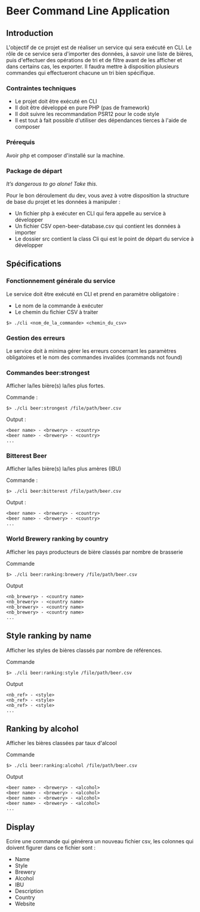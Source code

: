 # Beer Command Line Application

## Introduction

L'objectif de ce projet est de réaliser un service qui sera exécuté en CLI.
Le rôle de ce service sera d'importer des données, à savoir une liste de bières, puis d'effectuer des opérations de tri et de filtre avant de les afficher et dans certains cas, les exporter.
Il faudra mettre à disposition plusieurs commandes qui effectueront chacune un tri bien spécifique.

### Contraintes techniques
* Le projet doit être exécuté en CLI
* Il doit être développé en pure PHP (pas de framework)
* Il doit suivre les recommandation PSR12 pour le code style
* Il est tout à fait possible d'utiliser des dépendances tierces à l'aide de composer

### Prérequis

Avoir php et composer d'installé sur la machine. 


### Package de départ

*It’s dangerous to go alone! Take this.*

Pour le bon déroulement du dev, vous avez à votre disposition la structure de base du projet et les données à manipuler :
* Un fichier php à exécuter en CLI qui fera appelle au service à développer
* Un fichier CSV open-beer-database.csv qui contient les données à importer
* Le dossier src contient la class Cli qui est le point de départ du service à développer



## Spécifications

### Fonctionnement générale du service

Le service doit être exécuté en CLI et prend en paramètre obligatoire : 
* Le nom de la commande à exécuter
* Le chemin du fichier CSV à traiter

```
$> ./cli <nom_de_la_commande> <chemin_du_csv>
``` 

### Gestion des erreurs
Le service doit à minima gérer les erreurs concernant les paramètres obligatoires et le nom des commandes invalides (commands not found)


### Commandes beer:strongest
Afficher la/les  bière(s) la/les plus fortes.

Commande : 
```
$> ./cli beer:strongest /file/path/beer.csv
```

Output :
```
<beer name> - <brewery> - <country>
<beer name> - <brewery> - <country>
...
```

### Bitterest Beer
Afficher la/les bière(s) la/les plus amères (IBU)

Commande : 
```
$> ./cli beer:bitterest /file/path/beer.csv
```

Output :
```
<beer name> - <brewery> - <country>
<beer name> - <brewery> - <country>
...
```


### World Brewery ranking by country
Afficher les pays producteurs de bière classés par nombre de brasserie

Commande
```
$> ./cli beer:ranking:brewery /file/path/beer.csv
```

Output
```
<nb_brewery> - <country name>
<nb_brewery> - <country name>
<nb_brewery> - <country name>
<nb_brewery> - <country name>
...
```

## Style ranking by name
Afficher les styles de bières classés par nombre de références.

Commande
```
$> ./cli beer:ranking:style /file/path/beer.csv
```

Output
```
<nb_ref> - <style>
<nb_ref> - <style>
<nb_ref> - <style>
...
```

## Ranking by alcohol
Afficher les bières classées par taux d'alcool 

Commande
```
$> ./cli beer:ranking:alcohol /file/path/beer.csv
```

Output
```
<beer name> - <brewery> - <alcohol>
<beer name> - <brewery> - <alcohol>
<beer name> - <brewery> - <alcohol>
<beer name> - <brewery> - <alcohol>
...
```

## Display

Ecrire une commande qui générera un nouveau fichier csv, les colonnes qui doivent figurer dans ce fichier sont :
* Name
* Style
* Brewery
* Alcohol
* IBU
* Description
* Country
* Website
 
